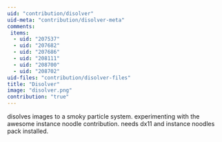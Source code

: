 ```yaml
---
uid: "contribution/disolver"
uid-meta: "contribution/disolver-meta"
comments: 
 items: 
  - uid: "207537"
  - uid: "207682"
  - uid: "207686"
  - uid: "208111"
  - uid: "208700"
  - uid: "208702"
uid-files: "contribution/disolver-files"
title: "Disolver"
image: "disolver.png"
contribution: "true"
---
```


disolves images to a smoky particle system.
experimenting with the awesome instance noodle contribution.
needs dx11 and instance noodles pack installed.

